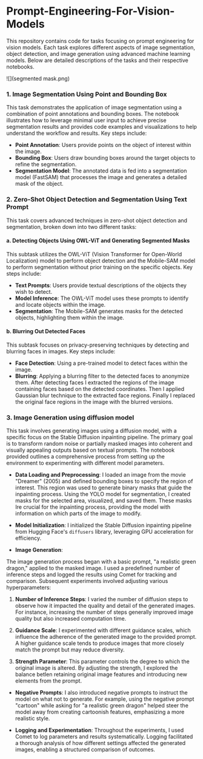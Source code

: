 # Prompt-Engineering-For-Vision-Models

This repository contains code for tasks focusing on prompt engineering for vision models. Each task explores different aspects of image segmentation, object detection, and image generation using advanced machine learning models. Below are detailed descriptions of the tasks and their respective notebooks.

![](segmented mask.png)
### 1. Image Segmentation Using Point and Bounding Box

This task demonstrates the application of image segmentation using a combination of point annotations and bounding boxes. The notebook illustrates how to leverage minimal user input to achieve precise segmentation results and provides code examples and visualizations to help understand the workflow and results. Key steps include:

- **Point Annotation**: Users provide points on the object of interest within the image.
- **Bounding Box**: Users draw bounding boxes around the target objects to refine the segmentation.
- **Segmentation Model**: The annotated data is fed into a segmentation model (FastSAM) that processes the image and generates a detailed mask of the object.


### 2. Zero-Shot Object Detection and Segmentation Using Text Prompt

This task covers advanced techniques in zero-shot object detection and segmentation, broken down into two different tasks:

#### a. Detecting Objects Using OWL-ViT and Generating Segmented Masks

This subtask utilizes the OWL-ViT (Vision Transformer for Open-World Localization) model to perform object detection and the Mobile-SAM model to perform segmentation without prior training on the specific objects. Key steps include:

- **Text Prompts**: Users provide textual descriptions of the objects they wish to detect.
- **Model Inference**: The OWL-ViT model uses these prompts to identify and locate objects within the image.
- **Segmentation**: The Mobile-SAM  generates masks for the detected objects, highlighting them within the image.


#### b. Blurring Out Detected Faces

This subtask focuses on privacy-preserving techniques by detecting and blurring faces in images. Key steps include:

- **Face Detection**: Using a pre-trained model to detect faces within the image.
- **Blurring**: Applying a blurring filter to the detected faces to anonymize them. After detecting faces I extracted the regions of the image containing faces based on the detected coordinates. Then I applied Gaussian blur technique to the extracted face regions. Finally I replaced the original face regions in the image with the blurred versions.


### 3. Image Generation using diffusion model

This task involves generating images using a diffusion model, with a specific focus on the Stable Diffusion inpainting pipeline. The primary goal is to transform random noise or partially masked images into coherent and visually appealing outputs based on textual prompts. The notebook provided outlines a comprehensive process from setting up the environment to experimenting with different model parameters.

- **Data Loading and Preprocessing**: I loaded an image from the movie "Dreamer" (2005) and defined bounding boxes to specify the region of interest. This region was used to generate binary masks that guide the inpainting process. Using the YOLO model for segmentation, I created masks for the selected area, visualized, and saved them. These masks Ire crucial for the inpainting process, providing the model with information on which parts of the image to modify.

- **Model Initialization**: I initialized the Stable Diffusion inpainting pipeline from Hugging Face's `diffusers` library, leveraging GPU acceleration for efficiency.

- **Image Generation**:

The image generation process began with a basic prompt, "a realistic green dragon," applied to the masked image. I used a predefined number of inference steps and logged the results using Comet for tracking and comparison. Subsequent experiments involved adjusting various hyperparameters:

1. **Number of Inference Steps**: I varied the number of diffusion steps to observe how it impacted the quality and detail of the generated images. For instance, increasing the number of steps generally improved image quality but also increased computation time.
   
2. **Guidance Scale**: I experimented with different guidance scales, which influence the adherence of the generated image to the provided prompt. A higher guidance scale tends to produce images that more closely match the prompt but may reduce diversity.

3. **Strength Parameter**: This parameter controls the degree to which the original image is altered. By adjusting the strength, I explored the balance betIen retaining original image features and introducing new elements from the prompt.

- **Negative Prompts**: I also introduced negative prompts to instruct the model on what not to generate. For example, using the negative prompt "cartoon" while asking for "a realistic green dragon" helped steer the model away from creating cartoonish features, emphasizing a more realistic style.

- **Logging and Experimentation**: Throughout the experiments, I used Comet to log parameters and results systematically. Logging facilitated a thorough analysis of how different settings affected the generated images, enabling a structured comparison of outcomes.
